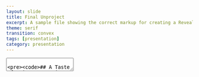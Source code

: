 ```yaml
---
layout: slide
title: Final Unproject
excerpt: A sample file showing the correct markup for creating a Reveal.js slide deck"
theme: serif
transition: convex
tags: [presentation]
category: presentation
---
```

<section data-markdown>
  <textarea data-template>

    ## A Taste of Asia: Separating the Authentic from the Adapted in UAE Restaurants
    ---
    ## Scope
    Our projects main focus is to explore how authentic asian restaurants are in the UAE in terms of food and aesthetics of the place. 
    ---
    ## Data
    1. Food menu
    2. Additional taste
    3. Additional ingredients
    4. Additional foods
    5. Special techniques
    6. Decoration
    7. Any noticeable trends in restaurants of specific region
    ---
    ## Techniques
    1. Digitization
    2. Crowdsourcing
    3. Orange mining - image
    4. Text analysis
    ---
    ## Aim
    Our mission is to be your go-to resource for Abu Dhabi's thriving restaurant scene, covering the city's greatest restaurants in every price range, neighborhood, and cuisine. Our blog is here to guide you to the best restaurants and hidden treasures in Abu Dhabi, whether you're a native foodie or a tourist searching for the real deal.
    > Rather than a numerical rating, we are goiing to include pros and cons and specialty.
    ---
    ## Values and Ethics:
    1. Honesty
    2. Authenticity
    ---
    ## Resources
    1. Cartographic representation
    2. Crowd-sourcing
    3. Web-develeoper for the website
  
  </textarea>
</section>
